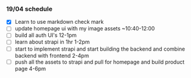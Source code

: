 
### 19/04 schedule
- [X] Learn to use markdown check mark
- [ ] update homepage ui with my image assets ~10:40-12:00
- [ ] build all auth UI's 12-1pm
- [ ] learn about strapi in 1hr 1-2pm
- [ ] start to implement strapi and start building the backend and combine backend with frontend 2-4pm
- [ ] push all the assets to strapi and pull for homepage and build product page 4-6pm
